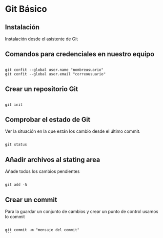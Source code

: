 # Git Básico

## Instalación

Instalación desde el asistente de Git

## Comandos para credenciales en nuestro equipo

``` 

git confit --global user.name "nombreusuario"
git confit --global user.email "correousuario"
``` 

## Crear un repositorio Git

```

git init
```

## Comprobar el estado de Git

Ver la situación en la que están los cambio desde el último commit.

```

git status
```

## Añadir archivos al stating area

Añade todos los cambios pendientes

```

git add -A
```

## Crear un commit 

Para la guardar un conjunto de cambios 
y crear un punto de control usamos lo commit

```

git commit -m "mensaje del commit"
´´´
